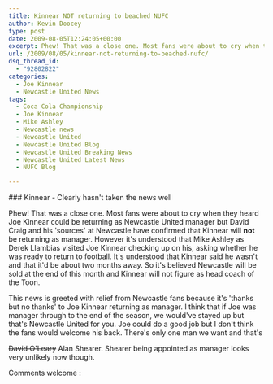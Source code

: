 ```yaml
---
title: Kinnear NOT returning to beached NUFC
author: Kevin Doocey
type: post
date: 2009-08-05T12:24:05+00:00
excerpt: Phew! That was a close one. Most fans were about to cry when they heard Joe Kinnear could be returning as Newcastle United manager but
url: /2009/08/05/kinnear-not-returning-to-beached-nufc/
dsq_thread_id:
  - "92802822"
categories:
  - Joe Kinnear
  - Newcastle United News
tags:
  - Coca Cola Championship
  - Joe Kinnear
  - Mike Ashley
  - Newcastle news
  - Newcastle United
  - Newcastle United Blog
  - Newcastle United Breaking News
  - Newcastle United Latest News
  - NUFC Blog

---
```

### Kinnear - Clearly hasn't taken the news well

Phew! That was a close one. Most fans were about to cry when they heard Joe Kinnear could be returning as Newcastle United manager but  David Craig and his 'sources' at Newcastle have confirmed that Kinnear will **not** be returning as manager. However it's understood that Mike Ashley as Derek Llambias visited Joe Kinnear checking up on his, asking whether he was ready to return to football. It's understood that Kinnear said he wasn't and that it'd be about two months away. So it's believed Newcastle will be sold at the end of this month and Kinnear will not figure as head coach of the Toon.

This news is greeted with relief from Newcastle fans because it's 'thanks but no thanks' to Joe Kinnear returning as manager. I think that if Joe was manager through to the end of the season, we would've  stayed up but that's Newcastle United for you. Joe could do a good job but I don't think the fans would welcome his back. There's only one man we want and that's

<span style="text-decoration: line-through;">David O'Leary</span> Alan Shearer. Shearer being appointed as manager looks very unlikely now though.

Comments welcome :

